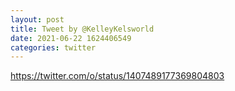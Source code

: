 ```yaml
--- 
layout: post 
title: Tweet by @KelleyKelsworld 
date: 2021-06-22 1624406549 
categories: twitter 
--- 
```

https://twitter.com/o/status/1407489177369804803